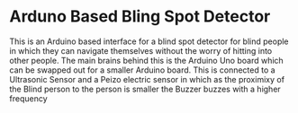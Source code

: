 # Arduno Based Bling Spot Detector

This is an Arduino based interface for a blind spot detector for blind people in which they can navigate themselves without the worry of hitting into other people.
The main brains behind this is the Arduino Uno board which can be swapped out for a smaller Arduino board. This is connected to a Ultrasonic Sensor and a Peizo electric sensor in which as the proximixy of the Blind person to the person is smaller the Buzzer buzzes with a higher frequency
